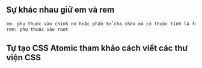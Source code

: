 ## Sự khác nhau giữ em và rem
```sh
em: phụ thuộc vào chính nó hoặc phần tử cha chứa nó có thuộc tính là font-size
rem: phụ thuộc vào root
```
## Tự tạo CSS Atomic tham khảo cách viết các thư viện CSS
```sh
```